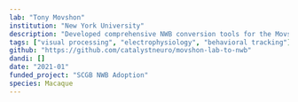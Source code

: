 ```yaml
---
lab: "Tony Movshon"
institution: "New York University"
description: "Developed comprehensive NWB conversion tools for the Movshon lab's diverse electrophysiology and visual neuroscience datasets. The conversion pipeline handles multiple data formats including Blackrock, OpenEphys, and SpikeGLX recordings, with integrated spike sorting through SpikeInterface. The tools support both command-line and graphical user interface workflows, enabling efficient processing of complex visual neuroscience experiments. The project facilitates the standardization of the lab's extensive visual cortex recordings, supporting their research into neural mechanisms of visual perception and motion processing."
tags: ["visual processing", "electrophysiology", "behavioral tracking"]
github: "https://github.com/catalystneuro/movshon-lab-to-nwb"
dandi: []
date: "2021-01"
funded_project: "SCGB NWB Adoption"
species: Macaque
---
```


